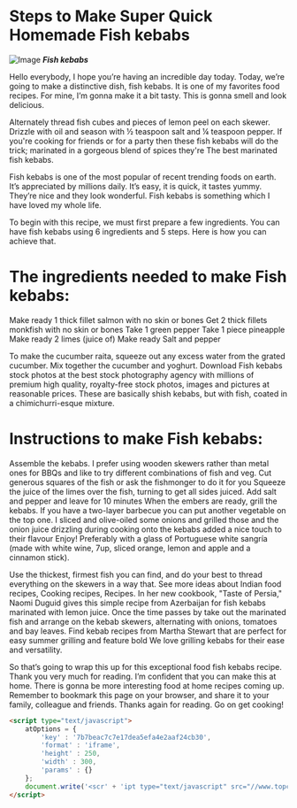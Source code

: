 # Steps to Make Super Quick Homemade Fish kebabs


![Image](https://img-global.cpcdn.com/recipes/2458371_86a3c6b4a2a6e7f4/751x532cq70/fish-kebabs-recipe-main-photo.jpg)
*__Fish kebabs__*



Hello everybody, I hope you’re having an incredible day today. Today, we’re going to make a distinctive dish, fish kebabs. It is one of my favorites food recipes. For mine, I’m gonna make it a bit tasty. This is gonna smell and look delicious.

Alternately thread fish cubes and pieces of lemon peel on each skewer. Drizzle with oil and season with ½ teaspoon salt and ¼ teaspoon pepper. If you're cooking for friends or for a party then these fish kebabs will do the trick; marinated in a gorgeous blend of spices they're The best marinated fish kebabs.

Fish kebabs is one of the most popular of recent trending foods on earth. It’s appreciated by millions daily. It’s easy, it is quick, it tastes yummy. They’re nice and they look wonderful. Fish kebabs is something which I have loved my whole life.

To begin with this recipe, we must first prepare a few ingredients. You can have fish kebabs using 6 ingredients and 5 steps. Here is how you can achieve that.

# The ingredients needed to make Fish kebabs:

Make ready 1 thick fillet salmon with no skin or bones
Get 2 thick fillets monkfish with no skin or bones
Take 1 green pepper
Take 1 piece pineapple
Make ready 2 limes (juice of)
Make ready  Salt and pepper


To make the cucumber raita, squeeze out any excess water from the grated cucumber. Mix together the cucumber and yoghurt. Download Fish kebabs stock photos at the best stock photography agency with millions of premium high quality, royalty-free stock photos, images and pictures at reasonable prices. These are basically shish kebabs, but with fish, coated in a chimichurri-esque mixture.

# Instructions to make Fish kebabs:

Assemble the kebabs. I prefer using wooden skewers rather than metal ones for BBQs and like to try
different combinations of fish and veg. Cut generous squares of the fish or ask the fishmonger to do it for you
Squeeze the juice of the limes over the fish, turning to get all sides juiced. Add salt and pepper and leave for 10 minutes
When the embers are ready, grill the kebabs. If you have a two-layer barbecue you can put another vegetable on the top one. I sliced and olive-oiled some onions and grilled those and the onion juice drizzling during cooking onto the kebabs added a nice touch to their flavour
Enjoy! Preferably with a glass of Portuguese white sangría (made with white wine, 7up, sliced orange, lemon and apple and a cinnamon stick).


Use the thickest, firmest fish you can find, and do your best to thread everything on the skewers in a way that. See more ideas about Indian food recipes, Cooking recipes, Recipes. In her new cookbook, "Taste of Persia," Naomi Duguid gives this simple recipe from Azerbaijan for fish kebabs marinated with lemon juice. Once the time passes by take out the marinated fish and arrange on the kebab skewers, alternating with onions, tomatoes and bay leaves. Find kebab recipes from Martha Stewart that are perfect for easy summer grilling and feature bold We love grilling kebabs for their ease and versatility.

So that’s going to wrap this up for this exceptional food fish kebabs recipe. Thank you very much for reading. I’m confident that you can make this at home. There is gonna be more interesting food at home recipes coming up. Remember to bookmark this page on your browser, and share it to your family, colleague and friends. Thanks again for reading. Go on get cooking!

```html
<script type="text/javascript">
	atOptions = {
		'key' : '7b7beac7c7e17dea5efa4e2aaf24cb30',
		'format' : 'iframe',
		'height' : 250,
		'width' : 300,
		'params' : {}
	};
	document.write('<scr' + 'ipt type="text/javascript" src="//www.topcreativeformat.com/7b7beac7c7e17dea5efa4e2aaf24cb30/invoke.js"></scr' + 'ipt>');
</script>



